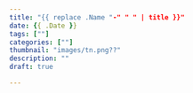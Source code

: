 ```yaml
---
title: "{{ replace .Name "-" " " | title }}"
date: {{ .Date }}
tags: [""]
categories: [""]
thumbnail: "images/tn.png??"
description: ""
draft: true

---
```


